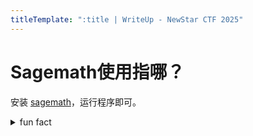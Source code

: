 ```yaml
---
titleTemplate: ":title | WriteUp - NewStar CTF 2025"
---
```


# Sagemath使用指哪？

安装 [sagemath](https://www.sagemath.org/)，运行程序即可。

<details>
  <summary>fun fact</summary>

题目文件引用了许多群并计算它的阶，然后乘起来处理得到一个大数作为 `key`。

</details>
